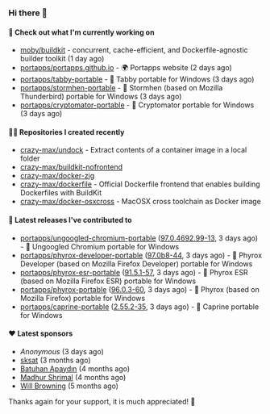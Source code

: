 ### Hi there 👋

#### 👷 Check out what I'm currently working on

- [moby/buildkit](https://github.com/moby/buildkit) - concurrent, cache-efficient, and Dockerfile-agnostic builder toolkit (1 day ago)
- [portapps/portapps.github.io](https://github.com/portapps/portapps.github.io) - 🌍 Portapps website (2 days ago)
- [portapps/tabby-portable](https://github.com/portapps/tabby-portable) - 🚀 Tabby portable for Windows  (3 days ago)
- [portapps/stormhen-portable](https://github.com/portapps/stormhen-portable) - 🚀 Stormhen (based on Mozilla Thunderbird) portable for Windows (3 days ago)
- [portapps/cryptomator-portable](https://github.com/portapps/cryptomator-portable) - 🚀 Cryptomator portable for Windows (3 days ago)

#### 👨‍💻 Repositories I created recently

- [crazy-max/undock](https://github.com/crazy-max/undock) - Extract contents of a container image in a local folder
- [crazy-max/buildkit-nofrontend](https://github.com/crazy-max/buildkit-nofrontend)
- [crazy-max/docker-zig](https://github.com/crazy-max/docker-zig)
- [crazy-max/dockerfile](https://github.com/crazy-max/dockerfile) - Official Dockerfile frontend that enables building Dockerfiles with BuildKit
- [crazy-max/docker-osxcross](https://github.com/crazy-max/docker-osxcross) - MacOSX cross toolchain as Docker image

#### 🚀 Latest releases I've contributed to

- [portapps/ungoogled-chromium-portable](https://github.com/portapps/ungoogled-chromium-portable) ([97.0.4692.99-13](https://github.com/portapps/ungoogled-chromium-portable/releases/tag/97.0.4692.99-13), 3 days ago) - 🚀 Ungoogled Chromium portable for Windows
- [portapps/phyrox-developer-portable](https://github.com/portapps/phyrox-developer-portable) ([97.0b8-44](https://github.com/portapps/phyrox-developer-portable/releases/tag/97.0b8-44), 3 days ago) - 🚀 Phyrox Developer (based on Mozilla Firefox Developer) portable for Windows
- [portapps/phyrox-esr-portable](https://github.com/portapps/phyrox-esr-portable) ([91.5.1-57](https://github.com/portapps/phyrox-esr-portable/releases/tag/91.5.1-57), 3 days ago) - 🚀 Phyrox ESR (based on Mozilla Firefox ESR) portable for Windows
- [portapps/phyrox-portable](https://github.com/portapps/phyrox-portable) ([96.0.3-60](https://github.com/portapps/phyrox-portable/releases/tag/96.0.3-60), 3 days ago) - 🚀 Phyrox (based on Mozilla Firefox) portable for Windows
- [portapps/caprine-portable](https://github.com/portapps/caprine-portable) ([2.55.2-35](https://github.com/portapps/caprine-portable/releases/tag/2.55.2-35), 3 days ago) - 🚀 Caprine portable for Windows

#### ❤️ Latest sponsors
- _Anonymous_ (3 days ago)
- [sksat](https://github.com/sksat) (3 months ago)
- [Batuhan Apaydın](https://github.com/developer-guy) (4 months ago)
- [Madhur Shrimal](https://github.com/shrimalmadhur) (4 months ago)
- [Will Browning](https://github.com/willbrowningme) (5 months ago)

Thanks again for your support, it is much appreciated! 🙏
